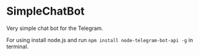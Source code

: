 # SimpleChatBot
Very simple chat bot for the Telegram.

For using install node.js and run `npm install node-telegram-bot-api -g`
in terminal.

